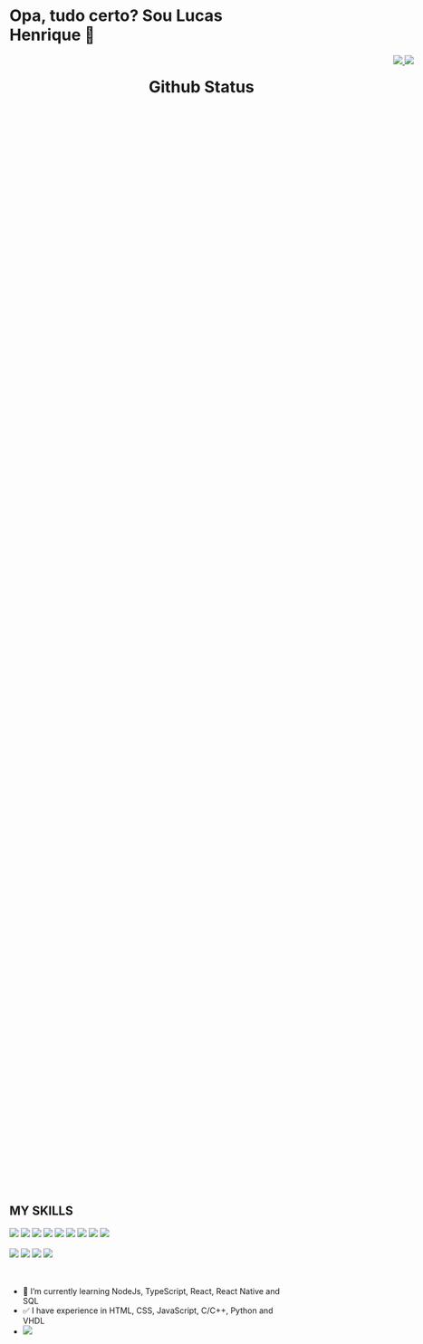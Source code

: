 # Opa, tudo certo? Sou Lucas Henrique 👋

<div class="container" style="display: flex; justify-content: space-evenly; aling-items: center; height: 50vh; width: 100vw">
 <h1>Github Status</h1>
 <a href="https://github.com/LucasHARosa">
  <img aling="center" src="https://github-readme-stats.vercel.app/api?username=lucasharosa&show_icons=true&theme=dracula"/>
  <img aling="center" src="https://github-readme-stats.vercel.app/api/top-langs/?username=lucasharosa&layout=compact&theme=dracula"/>
 </a>
</div>

## MY SKILLS
  
 <div> 
  <img src="https://img.shields.io/badge/HTML5-E34F26?style=for-the-badge&logo=html5&logoColor=white"/>
  <img src="https://img.shields.io/badge/CSS3-1572B6?style=for-the-badge&logo=css3&logoColor=white"/>
  <img src="https://img.shields.io/badge/JavaScript-F7DF1E?style=for-the-badge&logo=javascript&logoColor=black"/>
  <img src="https://img.shields.io/badge/Node.js-43853D?style=for-the-badge&logo=node.js&logoColor=white"/>
  <img src="https://img.shields.io/badge/TypeScript-007ACC?style=for-the-badge&logo=typescript&logoColor=white"/>
  <img src="https://img.shields.io/badge/React-20232A?style=for-the-badge&logo=react&logoColor=61DAFB"/>
  <img src="https://img.shields.io/badge/React_Native-20232A?style=for-the-badge&logo=react&logoColor=61DAFB"/>
  <img src="https://img.shields.io/badge/SQLite-07405E?style=for-the-badge&logo=sqlite&logoColor=white"/>
  <img src="https://img.shields.io/badge/Tailwind_CSS-38B2AC?style=for-the-badge&logo=tailwind-css&logoColor=white"/>
  <br><br>
  <img src="https://img.shields.io/badge/C-00599C?style=for-the-badge&logo=c&logoColor=white"/>
  <img src="https://img.shields.io/badge/C%2B%2B-00599C?style=for-the-badge&logo=c%2B%2B&logoColor=white"/>
  <img src="https://img.shields.io/badge/Java-ED8B00?style=for-the-badge&logo=java&logoColor=white"/>
  <img src="https://img.shields.io/badge/Python-3776AB?style=for-the-badge&logo=python&logoColor=white"/>
 </div>  
<br> <br>

- 🌱 I’m currently learning NodeJs, TypeScript, React, React Native and SQL
  <br>
- ✅ I have experience in HTML, CSS, JavaScript, C/C++, Python and VHDL
  <br>
- <a href="https://www.linkedin.com/in/lucas-henrique-alves-rosa/"><img src="https://img.shields.io/badge/LinkedIn-0077B5?style=for-the-badge&logo=linkedin&logoColor=white" /></a>


  
